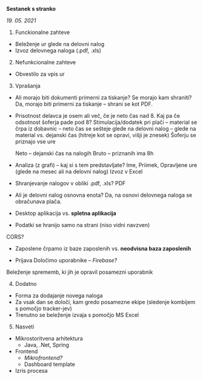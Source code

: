 ﻿**Sestanek s stranko**

*19. 05. 2021*

1. Funckionalne zahteve
- Beleženje ur glede na delovni nalog
- Izvoz delovnega naloga (.pdf, .xls)
2. Nefunkcionalne zahteve
- Obvestilo za vpis ur
3. Vprašanja
- Ali morajo biti dokumenti primerni za tiskanje? Se morajo kam shraniti?
  Da, morajo biti primerni za tiskanje – shrani se kot PDF.
- Prisotnost delavca je osem ali več, če je neto čas nad 8. Kaj pa če odsotnost šoferja pade pod 8?
  Stimulacija/dodatek pri plači – material se črpa iz dobavnic – neto čas se sešteje glede na delovni nalog – glede na material vs. dejanski čas (hitreje kot se opravi, višji je znesek)
  Šoferju se priznajo vse ure

  Neto – dejanski čas na nalogih
  Bruto – priznanih ima 8h
- Analiza (z grafi) – kaj si s tem predstavljate?
  Ime, Priimek, Opravljene ure (glede na mesec ali na delovni nalog)
  Izvoz v Excel
- Shranjevanje nalogov v obliki .pdf, .xls?
  PDF
- Ali je delovni nalog osnovna enota?
  Da, na osnovi delovnega naloga se obračunava plača.
- Desktop aplikacija vs. **spletna aplikacija**

- Podatki se hranijo samo na strani (niso vidni navzven)

CORS?

- Zaposlene črpamo iz baze zaposlenih vs. **neodvisna baza zaposlenih**

- Prijava
  Določimo uporabnike – *Firebase?*

Beleženje sprememb, ki jih je opravil posamezni uporabnik



4. Dodatno
- Forma za dodajanje novega naloga
- Za vsak dan se določi, kam gredo posamezne ekipe (sledenje kombijem s pomočjo tracker-jev)
- Trenutno se beleženje izvaja s pomočjo MS Excel

5. Nasveti
- Mikrostoritvena arhitektura
  - Java, .Net, Spring
- Frontend
  - *Mikrofrontend?*
  - Dashboard template
- Izris procesa
